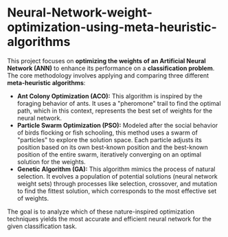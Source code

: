 # Neural-Network-weight-optimization-using-meta-heuristic-algorithms
This project focuses on **optimizing the weights of an Artificial Neural Network (ANN)** to enhance its performance on a **classification problem**. The core methodology involves applying and comparing three different **meta-heuristic algorithms**:

* **Ant Colony Optimization (ACO):** This algorithm is inspired by the foraging behavior of ants. It uses a "pheromone" trail to find the optimal path, which in this context, represents the best set of weights for the neural network.
* **Particle Swarm Optimization (PSO):** Modeled after the social behavior of birds flocking or fish schooling, this method uses a swarm of "particles" to explore the solution space. Each particle adjusts its position based on its own best-known position and the best-known position of the entire swarm, iteratively converging on an optimal solution for the weights.
* **Genetic Algorithm (GA):** This algorithm mimics the process of natural selection. It evolves a population of potential solutions (neural network weight sets) through processes like selection, crossover, and mutation to find the fittest solution, which corresponds to the most effective set of weights.

The goal is to analyze which of these nature-inspired optimization techniques yields the most accurate and efficient neural network for the given classification task.
